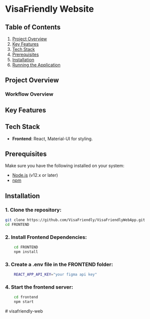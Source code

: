 # VisaFriendly Website

## Table of Contents

1. [Project Overview](#project-overview)
2. [Key Features](#key-features)
3. [Tech Stack](#tech-stack)
4. [Prerequisites](#prerequisites)
5. [Installation](#installation)
6. [Running the Application](#running-the-application)

## Project Overview

### Workflow Overview

## Key Features

## Tech Stack

- **Frontend**: React, Material-UI for styling.

## Prerequisites

Make sure you have the following installed on your system:

- [Node.js](https://nodejs.org/) (v12.x or later)
- [npm](https://www.npmjs.com/get-npm)

## Installation

### 1. Clone the repository:

```bash
git clone https://github.com/VisaFriendly/VisaFriendlyWebApp.git
cd FRONTEND
```

### 2. Install Frontend Dependencies:

```bash
    cd FRONTEND
    npm install
```

### 3. Create a .env file in the FRONTEND folder:

```bash
    REACT_APP_API_KEY="your figma api key"
```

### 4. Start the frontend server:

```bash
    cd frontend
    npm start
```
#   v i s a f r i e n d l y - w e b  
 